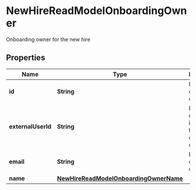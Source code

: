 

# NewHireReadModelOnboardingOwner

Onboarding owner for the new hire

## Properties

| Name | Type | Description | Notes |
|------------ | ------------- | ------------- | -------------|
|**id** | **String** | Id of the onboarding owner |  [optional] |
|**externalUserId** | **String** | External user identifier of the onboarding owner |  [optional] |
|**email** | **String** | Email of the onboarding owner |  [optional] |
|**name** | [**NewHireReadModelOnboardingOwnerName**](NewHireReadModelOnboardingOwnerName.md) |  |  [optional] |



